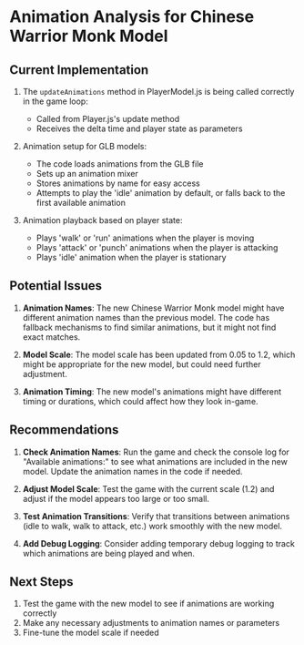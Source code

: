 # Animation Analysis for Chinese Warrior Monk Model

## Current Implementation

1. The `updateAnimations` method in PlayerModel.js is being called correctly in the game loop:
   - Called from Player.js's update method
   - Receives the delta time and player state as parameters

2. Animation setup for GLB models:
   - The code loads animations from the GLB file
   - Sets up an animation mixer
   - Stores animations by name for easy access
   - Attempts to play the 'idle' animation by default, or falls back to the first available animation

3. Animation playback based on player state:
   - Plays 'walk' or 'run' animations when the player is moving
   - Plays 'attack' or 'punch' animations when the player is attacking
   - Plays 'idle' animation when the player is stationary

## Potential Issues

1. **Animation Names**: The new Chinese Warrior Monk model might have different animation names than the previous model. The code has fallback mechanisms to find similar animations, but it might not find exact matches.

2. **Model Scale**: The model scale has been updated from 0.05 to 1.2, which might be appropriate for the new model, but could need further adjustment.

3. **Animation Timing**: The new model's animations might have different timing or durations, which could affect how they look in-game.

## Recommendations

1. **Check Animation Names**: Run the game and check the console log for "Available animations:" to see what animations are included in the new model. Update the animation names in the code if needed.

2. **Adjust Model Scale**: Test the game with the current scale (1.2) and adjust if the model appears too large or too small.

3. **Test Animation Transitions**: Verify that transitions between animations (idle to walk, walk to attack, etc.) work smoothly with the new model.

4. **Add Debug Logging**: Consider adding temporary debug logging to track which animations are being played and when.

## Next Steps

1. Test the game with the new model to see if animations are working correctly
2. Make any necessary adjustments to animation names or parameters
3. Fine-tune the model scale if needed